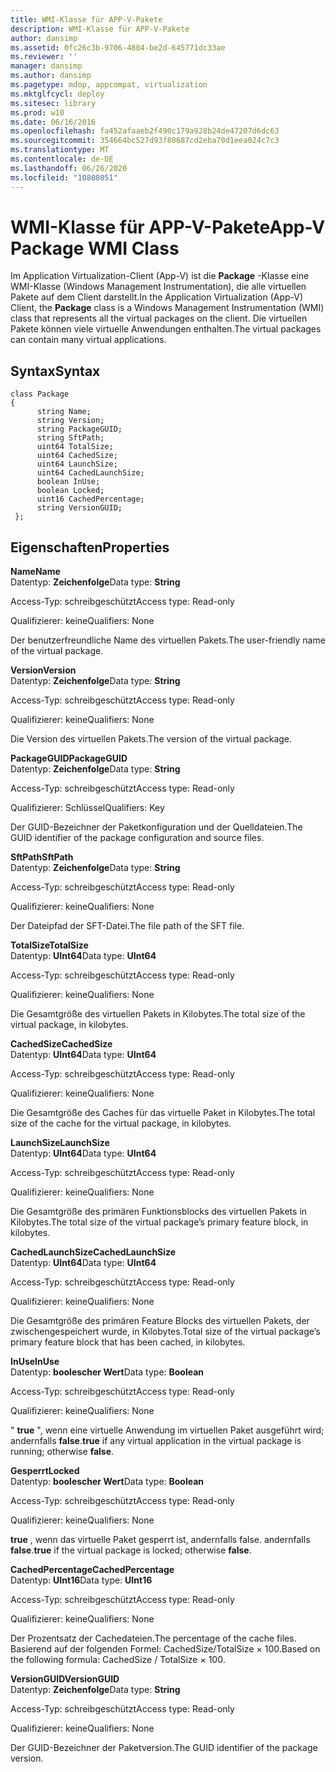 ```yaml
---
title: WMI-Klasse für APP-V-Pakete
description: WMI-Klasse für APP-V-Pakete
author: dansimp
ms.assetid: 0fc26c3b-9706-4804-be2d-645771dc33ae
ms.reviewer: ''
manager: dansimp
ms.author: dansimp
ms.pagetype: mdop, appcompat, virtualization
ms.mktglfcycl: deploy
ms.sitesec: library
ms.prod: w10
ms.date: 06/16/2016
ms.openlocfilehash: fa452afaaeb2f490c179a928b24de47207d6dc63
ms.sourcegitcommit: 354664bc527d93f80687cd2eba70d1eea024c7c3
ms.translationtype: MT
ms.contentlocale: de-DE
ms.lasthandoff: 06/26/2020
ms.locfileid: "10808051"
---
```

# <span data-ttu-id="c6b6b-103">WMI-Klasse für APP-V-Pakete</span><span class="sxs-lookup"><span data-stu-id="c6b6b-103">App-V Package WMI Class</span></span>


<span data-ttu-id="c6b6b-104">Im Application Virtualization-Client (App-V) ist die **Package** -Klasse eine WMI-Klasse (Windows Management Instrumentation), die alle virtuellen Pakete auf dem Client darstellt.</span><span class="sxs-lookup"><span data-stu-id="c6b6b-104">In the Application Virtualization (App-V) Client, the **Package** class is a Windows Management Instrumentation (WMI) class that represents all the virtual packages on the client.</span></span> <span data-ttu-id="c6b6b-105">Die virtuellen Pakete können viele virtuelle Anwendungen enthalten.</span><span class="sxs-lookup"><span data-stu-id="c6b6b-105">The virtual packages can contain many virtual applications.</span></span>

## <span data-ttu-id="c6b6b-106">Syntax</span><span class="sxs-lookup"><span data-stu-id="c6b6b-106">Syntax</span></span>


``` syntax
class Package
{
      string Name;
      string Version;
      string PackageGUID;
      string SftPath;
      uint64 TotalSize;
      uint64 CachedSize;
      uint64 LaunchSize;
      uint64 CachedLaunchSize;
      boolean InUse;
      boolean Locked;
      uint16 CachedPercentage;
      string VersionGUID;
 };
```

## <span data-ttu-id="c6b6b-107">Eigenschaften</span><span class="sxs-lookup"><span data-stu-id="c6b6b-107">Properties</span></span>


<a href="" id="name"></a>**<span data-ttu-id="c6b6b-108">Name</span><span class="sxs-lookup"><span data-stu-id="c6b6b-108">Name</span></span>**  
<span data-ttu-id="c6b6b-109">Datentyp: **Zeichenfolge**</span><span class="sxs-lookup"><span data-stu-id="c6b6b-109">Data type: **String**</span></span>

<span data-ttu-id="c6b6b-110">Access-Typ: schreibgeschützt</span><span class="sxs-lookup"><span data-stu-id="c6b6b-110">Access type: Read-only</span></span>

<span data-ttu-id="c6b6b-111">Qualifizierer: keine</span><span class="sxs-lookup"><span data-stu-id="c6b6b-111">Qualifiers: None</span></span>

<span data-ttu-id="c6b6b-112">Der benutzerfreundliche Name des virtuellen Pakets.</span><span class="sxs-lookup"><span data-stu-id="c6b6b-112">The user-friendly name of the virtual package.</span></span>

<a href="" id="version"></a>**<span data-ttu-id="c6b6b-113">Version</span><span class="sxs-lookup"><span data-stu-id="c6b6b-113">Version</span></span>**  
<span data-ttu-id="c6b6b-114">Datentyp: **Zeichenfolge**</span><span class="sxs-lookup"><span data-stu-id="c6b6b-114">Data type: **String**</span></span>

<span data-ttu-id="c6b6b-115">Access-Typ: schreibgeschützt</span><span class="sxs-lookup"><span data-stu-id="c6b6b-115">Access type: Read-only</span></span>

<span data-ttu-id="c6b6b-116">Qualifizierer: keine</span><span class="sxs-lookup"><span data-stu-id="c6b6b-116">Qualifiers: None</span></span>

<span data-ttu-id="c6b6b-117">Die Version des virtuellen Pakets.</span><span class="sxs-lookup"><span data-stu-id="c6b6b-117">The version of the virtual package.</span></span>

<a href="" id="packageguid"></a>**<span data-ttu-id="c6b6b-118">PackageGUID</span><span class="sxs-lookup"><span data-stu-id="c6b6b-118">PackageGUID</span></span>**  
<span data-ttu-id="c6b6b-119">Datentyp: **Zeichenfolge**</span><span class="sxs-lookup"><span data-stu-id="c6b6b-119">Data type: **String**</span></span>

<span data-ttu-id="c6b6b-120">Access-Typ: schreibgeschützt</span><span class="sxs-lookup"><span data-stu-id="c6b6b-120">Access type: Read-only</span></span>

<span data-ttu-id="c6b6b-121">Qualifizierer: Schlüssel</span><span class="sxs-lookup"><span data-stu-id="c6b6b-121">Qualifiers: Key</span></span>

<span data-ttu-id="c6b6b-122">Der GUID-Bezeichner der Paketkonfiguration und der Quelldateien.</span><span class="sxs-lookup"><span data-stu-id="c6b6b-122">The GUID identifier of the package configuration and source files.</span></span>

<a href="" id="sftpath"></a>**<span data-ttu-id="c6b6b-123">SftPath</span><span class="sxs-lookup"><span data-stu-id="c6b6b-123">SftPath</span></span>**  
<span data-ttu-id="c6b6b-124">Datentyp: **Zeichenfolge**</span><span class="sxs-lookup"><span data-stu-id="c6b6b-124">Data type: **String**</span></span>

<span data-ttu-id="c6b6b-125">Access-Typ: schreibgeschützt</span><span class="sxs-lookup"><span data-stu-id="c6b6b-125">Access type: Read-only</span></span>

<span data-ttu-id="c6b6b-126">Qualifizierer: keine</span><span class="sxs-lookup"><span data-stu-id="c6b6b-126">Qualifiers: None</span></span>

<span data-ttu-id="c6b6b-127">Der Dateipfad der SFT-Datei.</span><span class="sxs-lookup"><span data-stu-id="c6b6b-127">The file path of the SFT file.</span></span>

<a href="" id="totalsize"></a>**<span data-ttu-id="c6b6b-128">TotalSize</span><span class="sxs-lookup"><span data-stu-id="c6b6b-128">TotalSize</span></span>**  
<span data-ttu-id="c6b6b-129">Datentyp: **UInt64**</span><span class="sxs-lookup"><span data-stu-id="c6b6b-129">Data type: **UInt64**</span></span>

<span data-ttu-id="c6b6b-130">Access-Typ: schreibgeschützt</span><span class="sxs-lookup"><span data-stu-id="c6b6b-130">Access type: Read-only</span></span>

<span data-ttu-id="c6b6b-131">Qualifizierer: keine</span><span class="sxs-lookup"><span data-stu-id="c6b6b-131">Qualifiers: None</span></span>

<span data-ttu-id="c6b6b-132">Die Gesamtgröße des virtuellen Pakets in Kilobytes.</span><span class="sxs-lookup"><span data-stu-id="c6b6b-132">The total size of the virtual package, in kilobytes.</span></span>

<a href="" id="cachedsize"></a>**<span data-ttu-id="c6b6b-133">CachedSize</span><span class="sxs-lookup"><span data-stu-id="c6b6b-133">CachedSize</span></span>**  
<span data-ttu-id="c6b6b-134">Datentyp: **UInt64**</span><span class="sxs-lookup"><span data-stu-id="c6b6b-134">Data type: **UInt64**</span></span>

<span data-ttu-id="c6b6b-135">Access-Typ: schreibgeschützt</span><span class="sxs-lookup"><span data-stu-id="c6b6b-135">Access type: Read-only</span></span>

<span data-ttu-id="c6b6b-136">Qualifizierer: keine</span><span class="sxs-lookup"><span data-stu-id="c6b6b-136">Qualifiers: None</span></span>

<span data-ttu-id="c6b6b-137">Die Gesamtgröße des Caches für das virtuelle Paket in Kilobytes.</span><span class="sxs-lookup"><span data-stu-id="c6b6b-137">The total size of the cache for the virtual package, in kilobytes.</span></span>

<a href="" id="launchsize"></a>**<span data-ttu-id="c6b6b-138">LaunchSize</span><span class="sxs-lookup"><span data-stu-id="c6b6b-138">LaunchSize</span></span>**  
<span data-ttu-id="c6b6b-139">Datentyp: **UInt64**</span><span class="sxs-lookup"><span data-stu-id="c6b6b-139">Data type: **UInt64**</span></span>

<span data-ttu-id="c6b6b-140">Access-Typ: schreibgeschützt</span><span class="sxs-lookup"><span data-stu-id="c6b6b-140">Access type: Read-only</span></span>

<span data-ttu-id="c6b6b-141">Qualifizierer: keine</span><span class="sxs-lookup"><span data-stu-id="c6b6b-141">Qualifiers: None</span></span>

<span data-ttu-id="c6b6b-142">Die Gesamtgröße des primären Funktionsblocks des virtuellen Pakets in Kilobytes.</span><span class="sxs-lookup"><span data-stu-id="c6b6b-142">The total size of the virtual package’s primary feature block, in kilobytes.</span></span>

<a href="" id="cachedlaunchsize"></a>**<span data-ttu-id="c6b6b-143">CachedLaunchSize</span><span class="sxs-lookup"><span data-stu-id="c6b6b-143">CachedLaunchSize</span></span>**  
<span data-ttu-id="c6b6b-144">Datentyp: **UInt64**</span><span class="sxs-lookup"><span data-stu-id="c6b6b-144">Data type: **UInt64**</span></span>

<span data-ttu-id="c6b6b-145">Access-Typ: schreibgeschützt</span><span class="sxs-lookup"><span data-stu-id="c6b6b-145">Access type: Read-only</span></span>

<span data-ttu-id="c6b6b-146">Qualifizierer: keine</span><span class="sxs-lookup"><span data-stu-id="c6b6b-146">Qualifiers: None</span></span>

<span data-ttu-id="c6b6b-147">Die Gesamtgröße des primären Feature Blocks des virtuellen Pakets, der zwischengespeichert wurde, in Kilobytes.</span><span class="sxs-lookup"><span data-stu-id="c6b6b-147">Total size of the virtual package’s primary feature block that has been cached, in kilobytes.</span></span>

<a href="" id="inuse"></a>**<span data-ttu-id="c6b6b-148">InUse</span><span class="sxs-lookup"><span data-stu-id="c6b6b-148">InUse</span></span>**  
<span data-ttu-id="c6b6b-149">Datentyp: **boolescher Wert**</span><span class="sxs-lookup"><span data-stu-id="c6b6b-149">Data type: **Boolean**</span></span>

<span data-ttu-id="c6b6b-150">Access-Typ: schreibgeschützt</span><span class="sxs-lookup"><span data-stu-id="c6b6b-150">Access type: Read-only</span></span>

<span data-ttu-id="c6b6b-151">Qualifizierer: keine</span><span class="sxs-lookup"><span data-stu-id="c6b6b-151">Qualifiers: None</span></span>

<span data-ttu-id="c6b6b-152">" **true** ", wenn eine virtuelle Anwendung im virtuellen Paket ausgeführt wird; andernfalls **false**.</span><span class="sxs-lookup"><span data-stu-id="c6b6b-152">**true** if any virtual application in the virtual package is running; otherwise **false**.</span></span>

<a href="" id="locked"></a>**<span data-ttu-id="c6b6b-153">Gesperrt</span><span class="sxs-lookup"><span data-stu-id="c6b6b-153">Locked</span></span>**  
<span data-ttu-id="c6b6b-154">Datentyp: **boolescher Wert**</span><span class="sxs-lookup"><span data-stu-id="c6b6b-154">Data type: **Boolean**</span></span>

<span data-ttu-id="c6b6b-155">Access-Typ: schreibgeschützt</span><span class="sxs-lookup"><span data-stu-id="c6b6b-155">Access type: Read-only</span></span>

<span data-ttu-id="c6b6b-156">Qualifizierer: keine</span><span class="sxs-lookup"><span data-stu-id="c6b6b-156">Qualifiers: None</span></span>

<span data-ttu-id="c6b6b-157">**true** , wenn das virtuelle Paket gesperrt ist, andernfalls false. andernfalls **false**.</span><span class="sxs-lookup"><span data-stu-id="c6b6b-157">**true** if the virtual package is locked; otherwise **false**.</span></span>

<a href="" id="cachedpercentage"></a>**<span data-ttu-id="c6b6b-158">CachedPercentage</span><span class="sxs-lookup"><span data-stu-id="c6b6b-158">CachedPercentage</span></span>**  
<span data-ttu-id="c6b6b-159">Datentyp: **UInt16**</span><span class="sxs-lookup"><span data-stu-id="c6b6b-159">Data type: **UInt16**</span></span>

<span data-ttu-id="c6b6b-160">Access-Typ: schreibgeschützt</span><span class="sxs-lookup"><span data-stu-id="c6b6b-160">Access type: Read-only</span></span>

<span data-ttu-id="c6b6b-161">Qualifizierer: keine</span><span class="sxs-lookup"><span data-stu-id="c6b6b-161">Qualifiers: None</span></span>

<span data-ttu-id="c6b6b-162">Der Prozentsatz der Cachedateien.</span><span class="sxs-lookup"><span data-stu-id="c6b6b-162">The percentage of the cache files.</span></span> <span data-ttu-id="c6b6b-163">Basierend auf der folgenden Formel: CachedSize/TotalSize × 100.</span><span class="sxs-lookup"><span data-stu-id="c6b6b-163">Based on the following formula: CachedSize / TotalSize × 100.</span></span>

<a href="" id="versionguid"></a>**<span data-ttu-id="c6b6b-164">VersionGUID</span><span class="sxs-lookup"><span data-stu-id="c6b6b-164">VersionGUID</span></span>**  
<span data-ttu-id="c6b6b-165">Datentyp: **Zeichenfolge**</span><span class="sxs-lookup"><span data-stu-id="c6b6b-165">Data type: **String**</span></span>

<span data-ttu-id="c6b6b-166">Access-Typ: schreibgeschützt</span><span class="sxs-lookup"><span data-stu-id="c6b6b-166">Access type: Read-only</span></span>

<span data-ttu-id="c6b6b-167">Qualifizierer: keine</span><span class="sxs-lookup"><span data-stu-id="c6b6b-167">Qualifiers: None</span></span>

<span data-ttu-id="c6b6b-168">Der GUID-Bezeichner der Paketversion.</span><span class="sxs-lookup"><span data-stu-id="c6b6b-168">The GUID identifier of the package version.</span></span>

 

 





